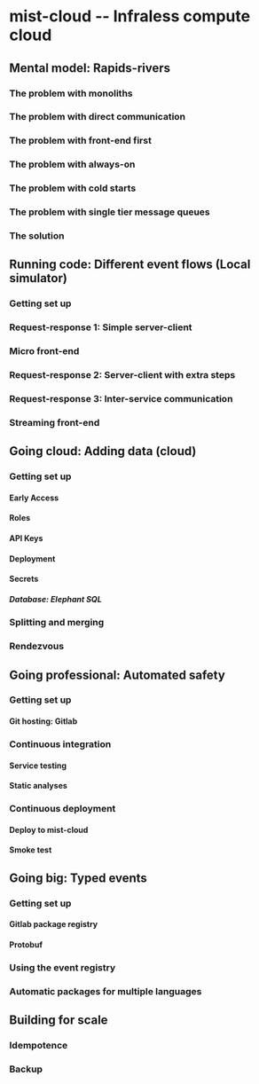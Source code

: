 #  mist-cloud -- Infraless compute cloud

## Mental model: Rapids-rivers
### The problem with monoliths
### The problem with direct communication
### The problem with front-end first
### The problem with always-on
### The problem with cold starts
### The problem with single tier message queues
### The solution
## Running code: Different event flows (Local simulator)
### Getting set up
### Request-response 1: Simple server-client
### Micro front-end
### Request-response 2: Server-client with extra steps
### Request-response 3: Inter-service communication
### Streaming front-end
## Going cloud: Adding data (cloud)
### Getting set up
#### Early Access
#### Roles
#### API Keys
#### Deployment
#### Secrets
##### Database: Elephant SQL
### Splitting and merging
### Rendezvous
## Going professional: Automated safety
### Getting set up
#### Git hosting: Gitlab
### Continuous integration
#### Service testing
#### Static analyses
### Continuous deployment
#### Deploy to mist-cloud
#### Smoke test
## Going big: Typed events
### Getting set up
#### Gitlab package registry
#### Protobuf
### Using the event registry
### Automatic packages for multiple languages
## Building for scale
### Idempotence
### Backup



